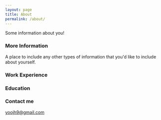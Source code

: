 ```yaml
---
layout: page
title: About
permalink: /about/
---
```


Some information about you!

### More Information

A place to include any other types of information that you'd like to include about yourself.

### Work Experience



### Education



### Contact me

[yoojh9@gmail.com](mailto:yoojh9@gmail.com)